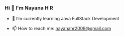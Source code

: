 ### Hi 👋 I'm Nayana H R




- 🌱 I’m currently learning Java FullStack Development

- 📫 How to reach me: nayanahr2009@gmail.com

